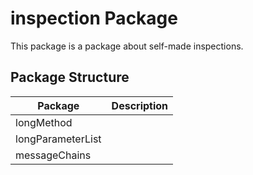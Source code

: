 # inspection Package

This package is a package about self-made inspections.

## Package Structure

|Package|Description|
|---|---|
|longMethod||
|longParameterList||
|messageChains||
